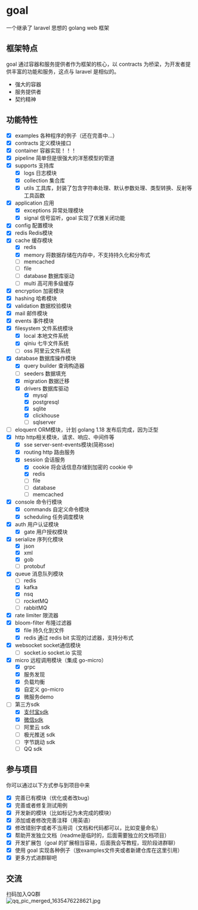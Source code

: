 # goal

一个继承了 laravel 思想的 golang web 框架

## 框架特点
goal 通过容器和服务提供者作为框架的核心，以 contracts 为桥梁，为开发者提供丰富的功能和服务，这点与 laravel 是相似的。
* 强大的容器
* 服务提供者
* 契约精神

## 功能特性

* [x] examples 各种程序的例子（还在完善中...）
* [x] contracts 定义模块接口
* [x] container 容器实现！！！
* [x] pipeline 简单但是很强大的洋葱模型的管道
* [x] supports 支持库
  * [x] logs 日志模块
  * [x] collection 集合库
  * [x] utils 工具库，封装了包含字符串处理、默认参数处理、类型转换、反射等工具函数 
* [x] application 应用
  * [x] exceptions 异常处理模块
  * [x] signal 信号监听，goal 实现了优雅关闭功能
* [x] config 配置模块
* [x] redis Redis模块
* [x] cache 缓存模块
  * [x] redis
  * [x] memory 将数据存储在内存中，不支持持久化和分布式
  * [ ] memcached
  * [ ] file
  * [ ] database 数据库驱动
  * [ ] multi 高可用多级缓存
* [x] encryption 加密模块
* [x] hashing 哈希模块
* [x] validation 数据校验模块
* [x] mail 邮件模块
* [x] events 事件模块
* [x] filesystem 文件系统模块
  * [x] local 本地文件系统
  * [x] qiniu 七牛文件系统
  * [ ] oss 阿里云文件系统
* [x] database 数据库操作模块
  * [x] query builder 查询构造器
  * [ ] seeders 数据填充
  * [x] migration 数据迁移
  * [x] drivers 数据库驱动
    * [x] mysql
    * [x] postgresql
    * [x] sqlite
    * [x] clickhouse
    * [ ] sqlserver
* [ ] eloquent ORM模块，计划 golang 1.18 发布后完成，因为泛型
* [x] http http相关模块，请求、响应、中间件等
  * [x] sse server-sent-events模块(简称sse)
  * [x] routing http 路由服务
  * [x] session 会话服务
    * [x] cookie 将会话信息存储到加密的 cookie 中
    * [x] redis
    * [ ] file
    * [ ] database
    * [ ] memcached
* [x] console 命令行模块
  * [x] commands 自定义命令模块
  * [x] scheduling 任务调度模块
* [x] auth 用户认证模块
  * [x] gate 用户授权模块
* [x] serialize 序列化模块
  * [x] json
  * [x] xml
  * [x] gob
  * [ ] protobuf
* [x] queue 消息队列模块
  * [ ] redis
  * [x] kafka
  * [x] nsq
  * [ ] rocketMQ
  * [ ] rabbitMQ
* [x] rate limiter 限流器
* [x] bloom-filter 布隆过滤器
  * [x] file 持久化到文件
  * [x] redis 通过 redis bit 实现的过滤器，支持分布式
* [x] websocket socket通信模块
  * [ ] socket.io socket.io 实现
* [x] micro 远程调用模块（集成 go-micro）
  * [x] grpc
  * [x] 服务发现
  * [x] 负载均衡
  * [x] 自定义 go-micro
  * [x] 微服务demo
* [ ] 第三方sdk
  * [x] [支付宝sdk](https://github.com/qbhy/goal-alipay)
  * [x] [微信sdk](https://github.com/qbhy/goal-wechat)
  * [ ] 阿里云 sdk
  * [ ] 极光推送 sdk
  * [ ] 字节跳动 sdk
  * [ ] QQ sdk

## 参与项目

你可以通过以下方式参与到项目中来

* [x] 完善已有模块（优化或者改bug）
* [x] 完善或者修复测试用例
* [x] 开发新的模块（比如标记为未完成的模块）
* [x] 添加或者修改完善注释（用英语）
* [x] 修改错别字或者不当用词（文档和代码都可以，比如变量命名）
* [x] 帮助开发独立文档（readme是临时的，后面需要独立的文档项目）
* [x] 开发扩展包（goal 的扩展相当容易，后面我会写教程，现阶段进群聊）
* [x] 使用 goal 实现各种例子（放examples文件夹或者新建仓库在这里引用）
* [x] 更多方式进群聊吧

## 交流

扫码加入QQ群  
![qq_pic_merged_1635476228621.jpg](https://i.loli.net/2021/10/29/dpLvehizJCX7EUN.jpg)
